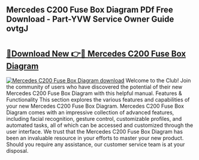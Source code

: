 ## Mercedes C200 Fuse Box Diagram PDf Free Download - Part-YVW Service Owner Guide ovtgJ

# <h2><a href="http://dfk6l6u.blite.top/?on=Mercedes+C200+Fuse+Box+Diagram">🔗Download New 👉🔴 Mercedes C200 Fuse Box Diagram</a></h2>

[![Mercedes C200 Fuse Box Diagram download](https://i.imgur.com/lujVjoI.png)](http://dfk6l6u.blite.top/?on=Mercedes+C200+Fuse+Box+Diagram)
Welcome to the Club! Join the community of users who have discovered the potential of their new Mercedes C200 Fuse Box Diagram with this helpful manual. Features & Functionality This section explores the various features and capabilities of your new Mercedes C200 Fuse Box Diagram. Mercedes C200 Fuse Box Diagram comes with an impressive collection of advanced features, including facial recognition, gesture control, customizable profiles, and automated tasks, all of which can be accessed and customized through the user interface. We trust that the Mercedes C200 Fuse Box Diagram has been an invaluable resource in your efforts to master your new product. Should you require any assistance, our customer service team is at your disposal.
